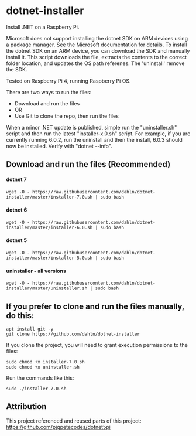 # dotnet-installer
Install .NET on a Raspberry Pi.

Microsoft does not support installing the dotnet SDK on ARM devices using a package manager. See the Microsoft documentation for details. To install the dotnet SDK on an ARM device, you can download the SDK and manually install it. This script downloads the file, extracts the contents to the correct folder location, and updates the OS path referenes. The 'uninstall' remove the SDK.

Tested on Raspberry Pi 4, running Raspberry Pi OS.

There are two ways to run the files:
 - Download and run the files
 - OR
 - Use Git to clone the repo, then run the files

When a minor .NET update is published, simple run the "uninstaller.sh" script and then run the latest "installer-x.0.sh" script. For example, if you are currently running 6.0.2, run the uninstall and then the install, 6.0.3 should now be installed. Verify with "dotnet --info".

## Download and run the files (Recommended)

#### dotnet 7
```
wget -O - https://raw.githubusercontent.com/dahln/dotnet-installer/master/installer-7.0.sh | sudo bash
```
#### dotnet 6
```
wget -O - https://raw.githubusercontent.com/dahln/dotnet-installer/master/installer-6.0.sh | sudo bash
```
#### dotnet 5
```
wget -O - https://raw.githubusercontent.com/dahln/dotnet-installer/master/installer-5.0.sh | sudo bash
```
#### uninstaller - all versions
```
wget -O - https://raw.githubusercontent.com/dahln/dotnet-installer/master/uninstaller.sh | sudo bash
```
## If you prefer to clone and run the files manually, do this:
```
apt install git -y
git clone https://github.com/dahln/dotnet-installer
```
If you clone the project, you will need to grant execution permissions to the files:
```
sudo chmod +x installer-7.0.sh
sudo chmod +x uninstaller.sh
```
Run the commands like this:
```
sudo ./installer-7.0.sh 
```


## Attribution
This project referenced and reused parts of this project: https://github.com/pjgpetecodes/dotnet5pi
